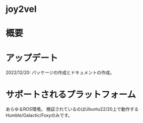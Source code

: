 # joy2vel
# 概要

# アップデート
2022/12/20: パッケージの作成とドキュメントの作成。
# サポートされるプラットフォーム
あらゆるROS環境。
検証されているのはUbuntu22/20上で動作するHumble/Galactic/Foxyのみです。
